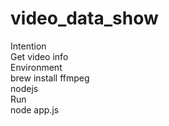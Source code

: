 # video_data_show
Intention </br>
  Get video info </br>
Environment </br>
  brew install ffmpeg  </br>
  nodejs </br>
Run  </br>
  node app.js
